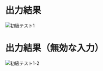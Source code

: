 # 出力結果
![初級テスト1](https://github.com/user-attachments/assets/f495dc1b-be41-4caa-a347-9adb8715ac2c)
# 出力結果（無効な入力）
![初級テスト1-2](https://github.com/user-attachments/assets/25d63090-ce49-4e9d-bea3-cf27cde5bd62)

